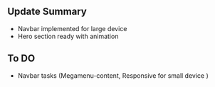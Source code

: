 ## Update Summary

- Navbar implemented for large device
- Hero section ready with animation

## To DO

- Navbar tasks (Megamenu-content, Responsive for small device )
